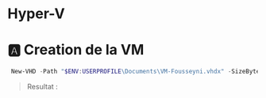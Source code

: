 # Hyper-V

# 🅰️  Creation de la VM
```powershell
 New-VHD -Path "$ENV:USERPROFILE\Documents\VM-Fousseyni.vhdx" -SizeBytes 32GB -Dynamic
```
> Resultat :
```python



